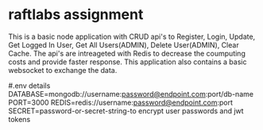 # raftlabs assignment
This is a basic node application with CRUD api's to Register, Login, Update, Get Logged In User, Get All Users(ADMIN), Delete User(ADMIN), Clear Cache. The api's are intreageted with Redis to decrease the coumputing costs and provide faster response. This application also contains a basic websocket to exchange the data.

#.env details
DATABASE=mongodb://username:password@endpoint.com:port/db-name
PORT=3000
REDIS=redis://username:password@endpoint.com:port
SECRET=password-or-secret-string-to encrypt user passwords and jwt tokens
